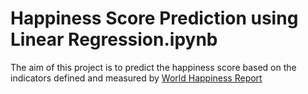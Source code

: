 # Happiness Score Prediction using Linear Regression.ipynb
The aim of this project is to predict the happiness score based on the indicators defined and measured by [World Happiness Report](https://worldhappiness.report/)
